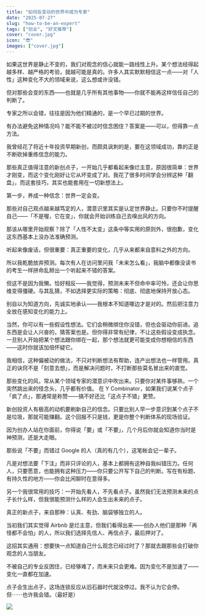 ```yaml
---
title: "如何在变动的世界中成为专家"
date: "2025-07-27"
slug: "how-to-be-an-expert"
tags: ["创业", "好文推荐"]
cover: "cover.jpg"
icon: "😎"
images: ["cover.jpg"]
---
```

如果这世界是静止不变的，我们对观念的信心就能一路线性上升。某个想法经得起越多样、越严格的考验，就越可能是真的。许多人其实默默相信这一点——对「人性」这种变化不大的领域来说，这么想或许没错。



但对那些会变的东西——也就是几乎所有其他事物——你就不能再这样信任自己的判断了。



专家之所以会错，往往是因为他们精通的，是一个早已过期的世界。



有办法避免这种情况吗？能不能不被过时信念困住？答案是——可以，但得靠一点方法。



我曾经花了将近十年投资早期新创，而颇具讽刺的是，要在这领域成功，靠的正是不断砍掉重练信念的能力。



那些真正值得注意的新创点子，一开始几乎都看起来像烂主意，原因很简单：世界才刚变，而这个变化刚好让它从坏变成了对。我花了很多时间学会分辨这种「翻盘」，而这套技巧，其实也能套用在一切新想法上。



第一步，养成一种信念：世界一定会变。



那些对自己观点越来越笃定的人，潜意识里其实是认定世界静止。只要你不时提醒自己——「不是喔，它在变」，你就会开始训练自己去嗅出风的方向。



那该从哪里开始观察？除了「人性不太变」这条中等实用的原则外，很抱歉，变化这东西基本上没办法准确预测。



听起来像废话，但很重要：真正重要的变化，几乎从来都来自意料之外的方向。



所以我乾脆放弃预测。每次有人在访问里问我「未来怎么看」，我脑中都像没读书的考生一样拼命乱掰出一个听起来不错的答案。



但这不是因为我懒。恰好相反——我觉得，预测未来不但命中率可怜，还会让你思维变得僵硬。与其乱猜，不如选择更实际的策略：彻底、彻底地保持开放心态。



别自以为知道方向，先诚实地承认——我根本不知道哪边才是对的。然后把注意力全放在感知变化的能力上。



当然，你可以有一些假设性想法。它们会稍微绑住你没错，但也会驱动你前进。追东西是会让人兴奋的，猜答案也是。但你得非常有纪律，不让这些假设变成执念。
一旦别人开始把某个想法跟你绑在一起，那个想法就更可能变成你想相信的东西——这时你就该加倍怀疑它。



我相信，这种偏被动的做法，不只对判断想法有帮助，连产出想法也一样管用。真正的诀窍不是「刻意去想」，而是解决问题时，不打断那些莫名冒出来的直觉。



那些变化的风，常从某个领域专家的潜意识中吹出来。只要你对某件事够熟，一个突然跳出来的怪念头，几乎都有价值。
在 Y Combinator，如果我们说某个点子「疯了点」，那通常是称赞——搞不好还比「这点子不错」更赞。



新创投资人有极高的动机要刷新自己的信念。只要比别人早一步意识到某个点子不是垃圾，那就可能赚翻。这个回报不只是钱，更是你整个判断体系的现场验证。



因为创办人站在你面前，你得说「要」或「不要」，几个月后你就会知道你当时是神预测，还是大走眼。



那些说「不要」而错过 Google 的人（真的有几个），这笔帐会记一辈子。



凡是对想法要「下注」而非只评论的人，基本上都拥有这种自我纠错压力。任何人，只要愿意，也能拥有这种压力——你只要公开写下自己的判断。写在有标题、有持久性的地方——你会比闲聊时在意得多。



另一个我很常用的技巧：一开始先看人，不先看点子。虽然我们无法预测未来的点子长什么样，但我很能预测什么样的人会生出未来的点子。



真正的新点子，来自那种：认真、有劲、脑袋够独立的人。



当初我们其实觉得 Airbnb 是烂主意，但我们看得出来——创办人他们是那种「再怪都不会怕」的人，所以我们选择先信人、再信点子，最后押对了。



这招其实通用：想要快一点知道自己什么观念已经过时了？那就去跟那些会打破你观念的人当朋友。



不被自己的专业反困住，已经够难了，而未来只会更难。因为变化不是加速了——变化一直都在加速。



点子会生出点子，这场连锁反应从旧石器时代就没停过。我不认为它会停。
但⋯⋯也许我会错。（最好是）




![](https://prod-files-secure.s3.us-west-2.amazonaws.com/112d0858-5090-4d34-a606-b75eb8d65fd2/46476355-9cf3-4e99-9b7a-3531bc426380/1000202064.png?X-Amz-Algorithm=AWS4-HMAC-SHA256&X-Amz-Content-Sha256=UNSIGNED-PAYLOAD&X-Amz-Credential=ASIAZI2LB4667MSWIRBK%2F20250728%2Fus-west-2%2Fs3%2Faws4_request&X-Amz-Date=20250728T085816Z&X-Amz-Expires=3600&X-Amz-Security-Token=IQoJb3JpZ2luX2VjEGEaCXVzLXdlc3QtMiJHMEUCIQDhyEOuQfEzNyvOxVaFNC8bzdA0%2BdXLBXMY%2BRs0oJtUqwIgKjHrh8gKA%2BbGauKJA6SZz3K32JpBPrQcWH4bNC5lww4qiAQIiv%2F%2F%2F%2F%2F%2F%2F%2F%2F%2FARAAGgw2Mzc0MjMxODM4MDUiDCTDj4%2FyYNIbthdsYSrcAyZznZNCG40V00oZvDcOrMqPt9kI8UbeONl0QaDa8UnEmIBdsz0hRrjUxyXYBT6C9KS%2FYsQ1wndDk44Y3dawL%2FtVyJfEo4Ij5YbxbdcCjoyqmHQNmr3Qxyh1m%2FdtlnF5WnXIgD0HXbLQNnXfbqsK%2Bn2gE0bZa7M8SZ2uC%2B9mgGWQwZLviL4DnuUP5i%2FqDIHBp%2B0iBYuGZziGHzwwvO4jeY%2FW87hx4uRKHnTJ8lH5sXCe8anRGnl7f93z%2FIsKdejkVFjihUIiXyQY3Ts%2BK0%2B2pp6k4MtBBlhV%2BjFTeyKXAqrFMtqgun%2Fb9eSNA3KLlarSfwdF6hK7tg9t%2FifkL0sEUpzAseEC2AVKojU2ZE9FntjWyl%2FqANxGE01bkAthcoTR51MTqHlkiOaFy6Jz9hJfzJ8HYUV8P3vGaxx6u8HjW3UOlUyV3TfHgreFhOUpNg5UaA8o2irugm5VQZUCaw5dbrqx4iV7sOd07Ucg0YkCFgG8%2B%2FXW%2BCTSOSuY5O4YA%2Fle95gAnKzmAvLu04gvlEDAau0tKPrpRtaGeQscg45I2ePHiK00cIddMW1BK6d7xGTx6ilfr%2BOawSYYieBnRRtdYkVsPAeHX%2FmNpvJZipbzXvUUr%2FYZgLd%2BStLR5hbqMNvznMQGOqUBkVmWtjhle%2BeUsPfnyHXIraEVD%2FmvT0FBwfU7FtkybZ9xGXlBiGDVic5vIjLCzDcfnVxzGc9a2XjUJxIxyTG6IFbjztvOepr%2FyV%2BkmwStV4S1KrAy1cy9BxW2Bbjv8LsnqVram2jDCq7N7AV6R0S4ybpQiGRIQhN%2BiNOzDl6DlTkjNuzZB%2BkyJ7idgFgEj54FnjIks65Emp5ePcMz%2FSATyg0l0hSt&X-Amz-Signature=1402b3057c45203dd2ae8617a6ea5ec4ff39bc41626d245664fd7f3fa66eb32e&X-Amz-SignedHeaders=host&x-amz-checksum-mode=ENABLED&x-id=GetObject)

